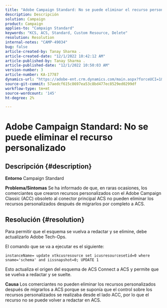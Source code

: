 ```yaml
---
title: "Adobe Campaign Standard: No se puede eliminar el recurso personalizado"
description: Descripción
solution: Campaign
product: Campaign
applies-to: "Campaign Standard"
keywords: "KCS, ACS, Standard, Custom Resource, Delete"
resolution: Resolution
internal-notes: "CAMP-49034"
bug: false
article-created-by: Tanay Sharma .
article-created-date: "12/1/2022 10:42:12 AM"
article-published-by: Tanay Sharma .
article-published-date: "12/1/2022 10:50:03 AM"
version-number: 3
article-number: KA-17787
dynamics-url: "https://adobe-ent.crm.dynamics.com/main.aspx?forceUCI=1&pagetype=entityrecord&etn=knowledgearticle&id=45b12fca-6471-ed11-9562-6045bd006239"
source-git-commit: 57aedcf615c8697ea53c8bd477ec8529ed0299df
workflow-type: tm+mt
source-wordcount: '145'
ht-degree: 2%

---
```


# Adobe Campaign Standard: No se puede eliminar el recurso personalizado

## Descripción {#description}

<b>Entorno</b>
Campaign Standard


<b>Problema/Síntomas</b>
Se ha informado de que, en raras ocasiones, los comerciantes que crearon recursos personalizados con el Adobe Campaign Classic (ACC) obsoleto al conector principal ACS no pueden eliminar los recursos personalizados después de migrarlos por completo a ACS.


## Resolución {#resolution}


Para permitir que el esquema se vuelva a redactar y se elimine, debe actualizarlo Adobe Tech-Ops.

El comando que se va a ejecutar es el siguiente:

`instanceName= update xtkcusresource set icusresourcesetid=0 where sname='schema' and iissnapshot=0; UPDATE 1`

Esto actualiza el origen del esquema de ACS Connect a ACS y permite que se vuelva a redactar y se suelte.


<b>Causa</b>
Los comerciantes no pueden eliminar los recursos personalizados después de migrarlos a ACS porque se suponía que el control sobre los recursos personalizados se realizaba desde el lado ACC, por lo que el recurso no se puede volver a redactar en ACS.
